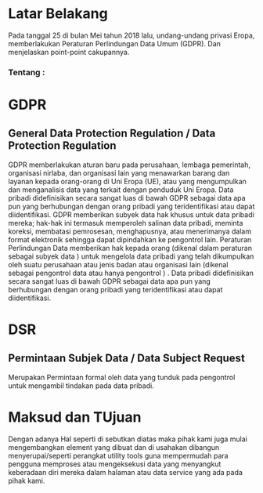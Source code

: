 # Latar Belakang
Pada tanggal 25 di bulan Mei tahun 2018 lalu, undang-undang privasi Eropa, memberlakukan Peraturan Perlindungan Data Umum (GDPR).
Dan menjelaskan point-point cakupannya.
### Tentang :
# GDPR
## General Data Protection Regulation / Data Protection Regulation
GDPR memberlakukan aturan baru pada perusahaan, lembaga pemerintah, organisasi nirlaba, dan organisasi lain yang menawarkan barang dan layanan kepada orang-orang di Uni Eropa (UE), atau yang mengumpulkan dan menganalisis data yang terkait dengan penduduk Uni Eropa.
Data pribadi didefinisikan secara sangat luas di bawah GDPR sebagai data apa pun yang berhubungan dengan orang pribadi yang teridentifikasi atau dapat diidentifikasi.
GDPR memberikan subyek data hak khusus untuk data pribadi mereka; hak-hak ini termasuk memperoleh salinan data pribadi, meminta koreksi, membatasi pemrosesan, menghapusnya, atau menerimanya dalam format elektronik sehingga dapat dipindahkan ke pengontrol lain.
Peraturan Perlindungan Data memberikan hak kepada orang (dikenal dalam peraturan sebagai subyek data ) untuk mengelola data pribadi yang telah dikumpulkan oleh suatu perusahaan atau jenis badan atau organisasi lain (dikenal sebagai pengontrol data atau hanya pengontrol ) . Data pribadi didefinisikan secara sangat luas di bawah GDPR sebagai data apa pun yang berhubungan dengan orang pribadi yang teridentifikasi atau dapat diidentifikasi. 
# DSR
## Permintaan Subjek Data / Data Subject Request 
Merupakan Permintaan formal oleh data yang tunduk pada pengontrol untuk mengambil tindakan pada data pribadi.
# Maksud dan TUjuan
Dengan adanya Hal seperti di sebutkan diatas maka pihak kami juga mulai mengembangkan element yang dibuat dan di usahakan dibangun menyerupai/seperti perangkat utility tools guna mempermudah para pengguna memproses atau mengeksekusi data yang menyangkut keberadaan diri mereka dalam halaman atau data service yang ada pada pihak kami.

